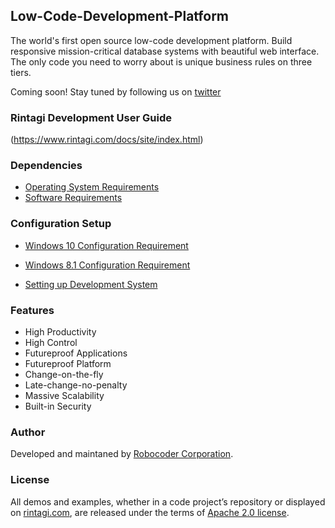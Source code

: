 ## Low-Code-Development-Platform

The world's first open source low-code development platform. Build responsive mission-critical database systems with beautiful web interface.  The only code you need to worry about is unique business rules on three tiers.

Coming soon! Stay tuned by following us on [twitter](https://www.twitter.com/rintagi)

### Rintagi Development User Guide 
(https://www.rintagi.com/docs/site/index.html)

### Dependencies

 + [Operating System Requirements](https://www.rintagi.com/docs/site/Initial-Setup/index.html#operating-system-requirements)
 + [Software Requirements](https://www.rintagi.com/docs/site/Initial-Setup/index.html#software-requirements)
 
### Configuration Setup

   + [Windows 10 Configuration Requirement](https://www.rintagi.com/docs/site/Initial-Setup/index.html#windows-10-configuration-requirement) 
   + [Windows 8.1 Configuration Requirement](https://www.rintagi.com/docs/site/Initial-Setup/index.html#windows-81-configuration-requirement) 

  + [Setting up Development System](https://www.rintagi.com/docs/site/Initial-Setup/index.html#installation)  


### Features

+ High Productivity
+ High Control
+ Futureproof Applications
+ Futureproof Platform
+ Change-on-the-fly
+ Late-change-no-penalty
+ Massive Scalability
+ Built-in Security

### Author

Developed and maintaned by [Robocoder Corporation](https://www.robocoder.com).

### License

All demos and examples, whether in a code project’s repository or displayed on [rintagi.com](https://www.rintagi.com), are released under the terms of [Apache 2.0 license](https://www.apache.org/licenses/LICENSE-2.0).

